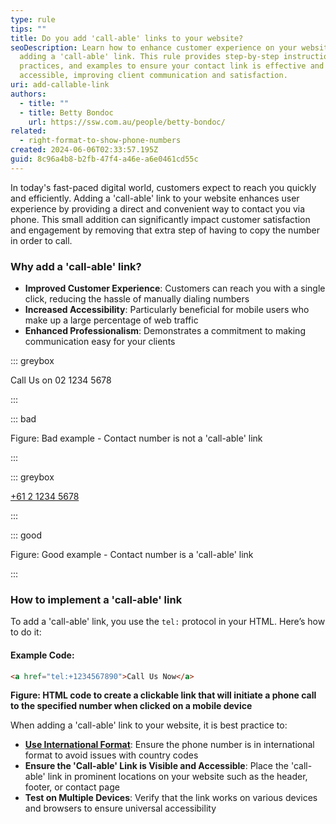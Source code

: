 ```yaml
---
type: rule
tips: ""
title: Do you add 'call-able' links to your website?
seoDescription: Learn how to enhance customer experience on your website by
  adding a 'call-able' link. This rule provides step-by-step instructions, best
  practices, and examples to ensure your contact link is effective and
  accessible, improving client communication and satisfaction.
uri: add-callable-link
authors:
  - title: ""
  - title: Betty Bondoc
    url: https://ssw.com.au/people/betty-bondoc/
related:
  - right-format-to-show-phone-numbers
created: 2024-06-06T02:33:57.195Z
guid: 8c96a4b8-b2fb-47f4-a46e-a6e0461cd55c
---
```

In today's fast-paced digital world, customers expect to reach you quickly and efficiently. Adding a 'call-able' link to your website enhances user experience by providing a direct and convenient way to contact you via phone. This small addition can significantly impact customer satisfaction and engagement by removing that extra step of having to copy the number in order to call.
            
<!--endintro-->

### Why add a 'call-able' link?

* **Improved Customer Experience**: Customers can reach you with a single click, reducing the hassle of manually dialing numbers
* **Increased Accessibility**: Particularly beneficial for mobile users who make up a large percentage of web traffic
* **Enhanced Professionalism**: Demonstrates a commitment to making communication easy for your clients

::: greybox

Call Us on 02 1234 5678

:::

::: bad

Figure: Bad example - Contact number is not a 'call-able' link

:::

::: greybox

<a href="tel:+61212345678">+61 2 1234 5678</a>

:::

::: good

Figure: Good example - Contact number is a 'call-able' link

:::

### How to implement a 'call-able' link

To add a 'call-able' link, you use the `tel:` protocol in your HTML. Here’s how to do it:

#### Example Code:

```html
<a href="tel:+1234567890">Call Us Now</a>
```
**Figure: HTML code to create a clickable link that will initiate a phone call to the specified number when clicked on a mobile device**


When adding a 'call-able' link to your website, it is best practice to:
* [**Use International Format**](/right-format-to-show-phone-numbers): Ensure the phone number is in international format to avoid issues with country codes
* **Ensure the 'Call-able' Link is Visible and Accessible**: Place the 'call-able' link in prominent locations on your website such as the header, footer, or contact page
* **Test on Multiple Devices**: Verify that the link works on various devices and browsers to ensure universal accessibility



